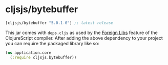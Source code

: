 # cljsjs/bytebuffer

[](dependency)
```clojure
[cljsjs/bytebuffer "5.0.1-0"] ;; latest release
```
[](/dependency)

This jar comes with `deps.cljs` as used by the [Foreign Libs][flibs] feature
of the ClojureScript compiler. After adding the above dependency to your project
you can require the packaged library like so:

```clojure
(ns application.core
  (:require cljsjs.bytebuffer))
```

[flibs]: https://clojurescript.org/reference/packaging-foreign-deps
